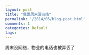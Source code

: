 ```yaml
---
layout: post
title: "我累周末没网络"
permalink: '/2014/06/blog-post.html'
comments: 1
categories: Default
tags: 
---
```

<p dir="ltr">周末没网络，物业的电话也被弄丢了</p>